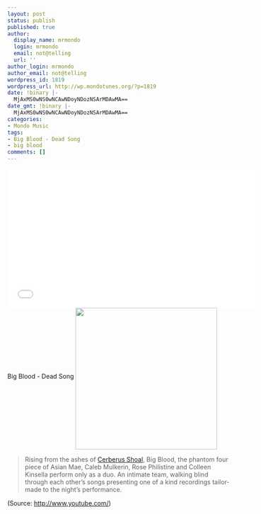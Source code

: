 ```yaml
---
layout: post
status: publish
published: true
author:
  display_name: mrmondo
  login: mrmondo
  email: not@telling
  url: ''
author_login: mrmondo
author_email: not@telling
wordpress_id: 1819
wordpress_url: http://wp.mondotunes.org/?p=1819
date: !binary |-
  MjAxMS0wNS0wNCAwNDoyNDozNSArMDAwMA==
date_gmt: !binary |-
  MjAxMS0wNS0wNCAwNDoyNDozNSArMDAwMA==
categories:
- Mondo Music
tags:
- Big Blood - Dead Song
- big blood
comments: []
---
```

<iframe width="560" height="315" src="//www.youtube.com/embed/xWs3MFoXjik" frameborder="0"> </iframe>
Big Blood - Dead Song
<img src="http://4.bp.blogspot.com/_N52EYgGxH60/SNplGnv9vzI/AAAAAAAABa0/JOz57Ew81NY/s400/bb2.jpg" align="middle" height="320" width="320" />
<blockquote>
Rising from the ashes of <a href="http://www.last.fm/music/Cerberus+Shoal" target="_nk">Cerberus Shoal</a>,   Big Blood, the phantom four piece of Asian Mae, Caleb Mulkerin, Rose   Philistine and Colleen Kinsella perform only as a duo. An intimate team,   walking blind through each other’s songs presenting one of a kind   recordings tailor-made to the night’s performance.
</blockquote>
<div class="attribution">(<span>Source:</span> <a href="http://www.youtube.com/">http://www.youtube.com/</a>)</div>
